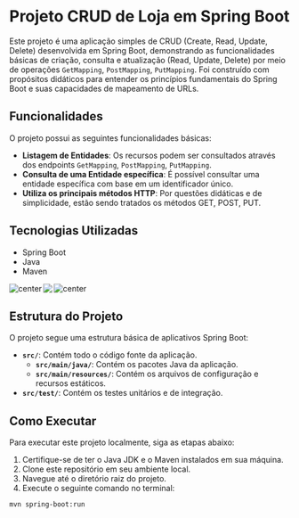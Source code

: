 # Projeto CRUD de Loja em Spring Boot

Este projeto é uma aplicação simples de CRUD (Create, Read, Update, Delete) desenvolvida em Spring Boot, demonstrando as funcionalidades básicas de criação, consulta e atualização (Read, Update, Delete) por meio de operações `GetMapping`, `PostMapping`, `PutMapping`. Foi construído com propósitos didáticos para entender os princípios fundamentais do Spring Boot e suas capacidades de mapeamento de URLs.

## Funcionalidades

O projeto possui as seguintes funcionalidades básicas:

- **Listagem de Entidades**: Os recursos podem ser consultados através dos endpoints `GetMapping`, `PostMapping`, `PutMapping`.
- **Consulta de uma Entidade específica**: É possível consultar uma entidade específica com base em um identificador único.
- **Utiliza os principais métodos HTTP**: Por questões didáticas e de simplicidade, estão sendo tratados os métodos GET, POST, PUT.

## Tecnologias Utilizadas

- Spring Boot
- Java
- Maven

<div style="display: flex; gap: 3px;">


<img alt="center" src="https://img.shields.io/badge/spring-%236DB33F.svg?style=for-the-badge&logo=spring&logoColor=white">

<img aling="center" src="https://img.shields.io/badge/Java-ED8B00?style=for-the-badge&logo=openjdk&logoColor=white"/>

<img alt="center" src="https://img.shields.io/badge/Apache%20Maven-C71A36?style=for-the-badge&logo=Apache%20Maven&logoColor=white">

</div>

## Estrutura do Projeto

O projeto segue uma estrutura básica de aplicativos Spring Boot:

- **`src/`**: Contém todo o código fonte da aplicação.
  - **`src/main/java/`**: Contém os pacotes Java da aplicação.
  - **`src/main/resources/`**: Contém os arquivos de configuração e recursos estáticos.
- **`src/test/`**: Contém os testes unitários e de integração.

## Como Executar

Para executar este projeto localmente, siga as etapas abaixo:

1. Certifique-se de ter o Java JDK e o Maven instalados em sua máquina.
2. Clone este repositório em seu ambiente local.
3. Navegue até o diretório raiz do projeto.
4. Execute o seguinte comando no terminal:

```bash
mvn spring-boot:run
